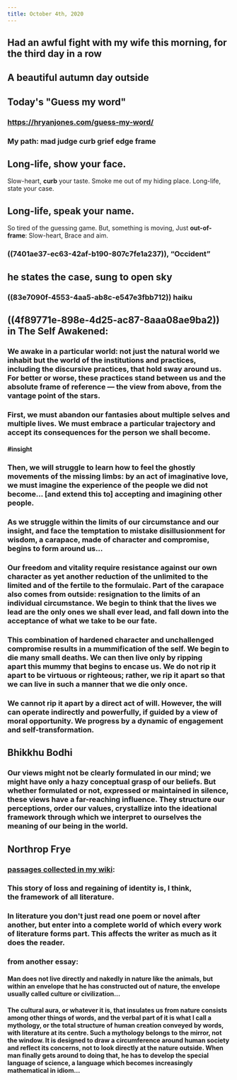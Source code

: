 ```yaml
---
title: October 4th, 2020
---
```


## Had an awful fight with my wife this morning, for the third day in a row

## 

## A beautiful autumn day outside

## 

## Today's "Guess my word"
### https://hryanjones.com/guess-my-word/

### My path: mad judge curb grief edge **frame**

## 

## Long-life, show your face.
Slow-heart, **curb** your taste.
Smoke me out of my hiding place.
Long-life, state your case.

## Long-life, speak your name.
So tired of the guessing game.
But, something is moving,
Just **out-of-frame**:
Slow-heart,
Brace and aim.
### ((7401ae37-ec63-42af-b190-807c7fe1a237)), “Occident”

## 

## __he states the case, sung to open sky__
### ((83e7090f-4553-4aa5-ab8c-e547e3fbb712)) haiku

## 

## ((4f89771e-898e-4d25-ac87-8aaa08ae9ba2)) in __The Self Awakened__:
### ​We awake in a particular world: not just the natural world we inhabit but the world of the institutions and practices, including the discursive practices, that hold sway around us. For better or worse, these practices stand between us and **the absolute frame of reference** — the view from above, from the vantage point of the stars.

### First, we must abandon our fantasies about multiple selves and multiple lives. We must embrace a particular trajectory and accept its consequences for the person we shall become.
#### #insight

### Then, we will struggle to learn how to feel the ghostly movements of the missing limbs: __by an act of imaginative love__, we must imagine the experience of the people we did not become… [and extend this to] accepting and imagining other people.

### As we struggle within the limits of our circumstance and our insight, and face the temptation to mistake disillusionment for wisdom, a carapace, made of character and compromise, begins to form around us…

### Our freedom and vitality require resistance against our own character as yet another reduction of the unlimited to the limited and of the fertile to the formulaic. Part of the carapace also comes from outside: resignation to the limits of an individual circumstance. We begin to think that the lives we lead are the only ones we shall ever lead, and fall down into the acceptance of what we take to be our fate.

### This combination of hardened character and unchallenged compromise results in a mummification of the self. We begin to die many small deaths. We can then live only by ripping apart this mummy that begins to encase us. We do not rip it apart to be virtuous or righteous; rather, we rip it apart so that we can live in such a manner that we die only once.

### We cannot rip it apart by a direct act of will. However, the will can operate indirectly and powerfully, if guided by a view of moral opportunity. We progress by a dynamic of engagement and self-transformation.

## 

## Bhikkhu Bodhi
### Our views might not be clearly formulated in our mind; we might have only a hazy conceptual grasp of our beliefs. But whether formulated or not, expressed or maintained in silence, these views have a far-reaching influence. They structure our perceptions, order our values, crystallize into the ideational **framework** through which we interpret to ourselves the meaning of our being in the world.

## 

## Northrop Frye
### [passages collected in my wiki](https://sensemaking.neocities.org/remuse.html#%5B%5BNorthrop%20Frye%5D%5D):

### This story of loss and regaining of identity is, I think, the **framework** of all literature.

### In literature you don't just read one poem or novel after another, but enter into **a complete world of which every work of literature forms part**. This affects the writer as much as it does the reader.

### __from another essay:__
#### Man does not live directly and nakedly in nature like the animals, but within an envelope that he has constructed out of nature, the envelope usually called culture or civilization…

#### The cultural aura, or whatever it is, that insulates us from nature consists among other things of words, and the verbal part of it is what I call a mythology, or the total structure of human creation conveyed by words, with literature at its centre. Such a mythology belongs to the mirror, not the window. It is designed to draw a circumference around human society and reflect its concerns, not to look directly at the nature outside. When man finally gets around to doing that, he has to develop the special language of science, a language which becomes increasingly mathematical in idiom…
